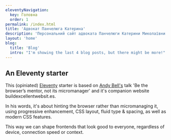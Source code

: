 ```yaml
---
eleventyNavigation:
  key: Головна
  order: 1
permalink: /index.html
title: 'Адвокат Панчелюга Катерина'
description: 'Персональний сайт адвоката Панчелюги Катерини Миколаївни'
layout: 'home'
blog:
  title: 'Blog'
  intro: "I'm showing the last 4 blog posts, but there might be more!"
---
```


## An Eleventy starter

This (opiniated) [Eleventy](https://www.11ty.dev/) starter is based on [Andy Bell's](https://mastodon.social/@andy@bell.bz) talk 'Be the browser’s mentor, not its micromanager' and it's companion website buildexcellentwebsit.es.

In his words, it's about hinting the browser rather than micromanaging it, using progressive enhancement, CSS layout, fluid type & spacing, as well as modern CSS features.

This way we can shape frontends that look good to everyone, regardless of device, connection speed or context.
